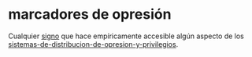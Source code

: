 # marcadores de opresión

Cualquier [signo](signo.md) que hace empíricamente accesible algún aspecto de los [sistemas-de-distribucion-de-opresion-y-privilegios](sistemas-de-distribucion-de-opresion-y-privilegios.md).
